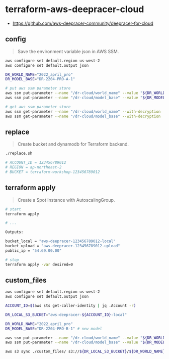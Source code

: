 # terraform-aws-deepracer-cloud

* <https://github.com/aws-deepracer-community/deepracer-for-cloud>

## config

> Save the environment variable json in AWS SSM.

```bash
aws configure set default.region us-west-2
aws configure set default.output json

DR_WORLD_NAME="2022_april_pro"
DR_MODEL_BASE="DR-2204-PRO-A-1"

# put aws ssm parameter store
aws ssm put-parameter --name "/dr-cloud/world_name" --value "${DR_WORLD_NAME}" --type SecureString --overwrite | jq .
aws ssm put-parameter --name "/dr-cloud/model_base" --value "${DR_MODEL_BASE}" --type SecureString --overwrite | jq .

# get aws ssm parameter store
aws ssm get-parameter --name "/dr-cloud/world_name" --with-decryption | jq .Parameter.Value -r
aws ssm get-parameter --name "/dr-cloud/model_base" --with-decryption | jq .Parameter.Value -r
```

## replace

> Create bucket and dynamodb for Terraform backend.

```bash
./replace.sh

# ACCOUNT_ID = 123456789012
# REGION = ap-northeast-2
# BUCKET = terraform-workshop-123456789012
```

## terraform apply

> Create a Spot Instance with AutoscalingGroup.

```bash
# start
terraform apply

# ...

Outputs:

bucket_local = "aws-deepracer-123456789012-local"
bucket_upload = "aws-deepracer-123456789012-upload"
public_ip = "54.69.00.00"

# stop
terraform apply -var desired=0
```

## custom_files

```bash
aws configure set default.region us-west-2
aws configure set default.output json

ACCOUNT_ID=$(aws sts get-caller-identity | jq .Account -r)

DR_LOCAL_S3_BUCKET="aws-deepracer-${ACCOUNT_ID}-local"

DR_WORLD_NAME="2022_april_pro"
DR_MODEL_BASE="DR-2204-PRO-B-1" # new model

aws ssm put-parameter --name "/dr-cloud/world_name" --value "${DR_WORLD_NAME}" --type SecureString --overwrite | jq .
aws ssm put-parameter --name "/dr-cloud/model_base" --value "${DR_MODEL_BASE}" --type SecureString --overwrite | jq .

aws s3 sync ./custom_files/ s3://${DR_LOCAL_S3_BUCKET}/${DR_WORLD_NAME}/custom_files/
```
